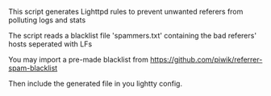 This script generates Lighttpd rules to prevent unwanted referers from polluting logs and stats

The script reads a blacklist file 'spammers.txt' containing the bad referers' hosts seperated with LFs

You may import a pre-made blacklist from https://github.com/piwik/referrer-spam-blacklist

Then include the generated file in you lightty config.
